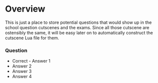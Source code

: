 # Overview
This is just a place to store potential questions that would show up in the school question cutscenes and the exams. Since all those cutscene are ostensibly the same, it will be easy later on to automatically construct the cutscene Lua file for them.

### Question
- Correct - Answer 1
- Answer 2
- Answer 3
- Answer 4